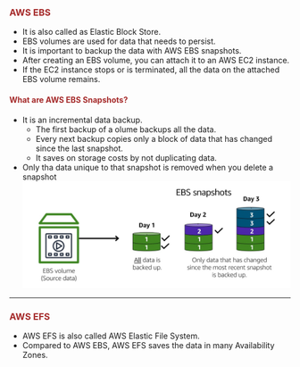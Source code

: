 <h3 style="color:brown;">AWS EBS</h3>
<ul>
<li> It is also called as Elastic Block Store.
<li> EBS volumes are used for data that needs to persist.
<li> It is important to backup the data with AWS EBS snapshots.
<li> After creating an EBS volume, you can attach it to an AWS EC2 instance.
<li> If the EC2 instance stops or is terminated, all the data on the attached EBS volume remains.
</ul>

<h4 style="color:brown;">What are AWS EBS Snapshots?</h4>
<ul>
<li> It is an incremental data backup.
<ul>
<li> The first backup of a olume backups all the data.
<li> Every next backup copies only a block of data that has changed since the last snapshot.
<li> It saves on storage costs by not duplicating data.
</ul>
<li> Only tha data unique to that snapshot is removed when you delete a snapshot
<img src='/assets/ebs_snapshots.jpg'></img>
</ul>


<hr>
<h3 style="color:brown;">AWS EFS</h3>
<ul>
<li> AWS EFS is also called AWS Elastic File System.
<li> Compared to AWS EBS, AWS EFS saves the data in many Availability Zones.

